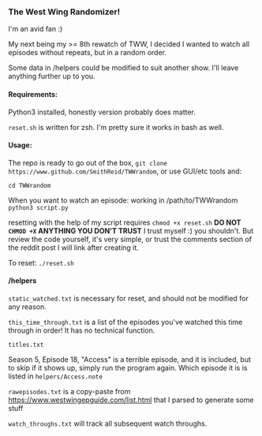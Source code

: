 ### The West Wing Randomizer! 

I'm an avid fan :) 

My next being my >= 8th rewatch of TWW, I decided I wanted to watch all episodes without repeats, but in a random order. 

Some data in /helpers could be modified to suit another show. I'll leave anything further up to you. 

<h4> Requirements: </h4>

Python3 installed, honestly version probably does matter. 

`reset.sh` is written for zsh. I'm pretty sure it works in bash as well. 

<h4> Usage: </h4>

The repo is ready to go out of the box, `git clone https://www.github.com/SmithReid/TWWrandom`, or use GUI/etc tools and: 

`cd TWWrandom`

When you want to watch an episode: working in /path/to/TWWrandom `python3 script.py`

resetting with the help of my script requires `chmod +x reset.sh` **DO NOT `CHMOD +X` ANYTHING YOU DON'T TRUST** I trust myself :) you shouldn't. But review the code yourself, it's very simple, or trust the comments section of the reddit post I will link after creating it. 

To reset: `./reset.sh`

<h4> /helpers </h4> 

`static_watched.txt` is necessary for reset, and should not be modified for any reason. 

`this_time_through.txt` is a list of the episodes you've watched this time through in order! It has no technical function. 

`titles.txt` 

Season 5, Episode 18, "Access" is a terrible episode, and it is included, but to skip if it shows up, simply run the program again. Which episode it is is listed in `helpers/Access.note`

`rawepisodes.txt` is a copy-paste from https://www.westwingepguide.com/list.html that I parsed to generate some stuff

`watch_throughs.txt` will track all subsequent watch throughs. 